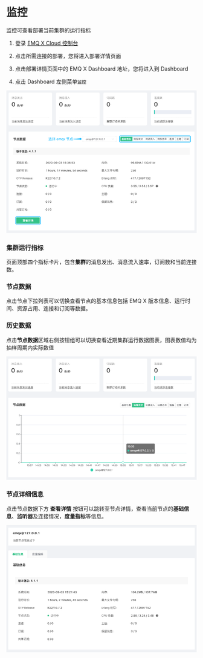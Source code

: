 # 监控

监控可查看部署当前集群的运行指标

1. 登录 [EMQ X Cloud 控制台](https://cloud.emqx.io/console/)

2. 点击所需连接的部署，您将进入部署详情页面

3. 点击部署详情页面中的 EMQ X Dashboard 地址，您将进入到 Dashboard

4. 点击 Dashboard 左侧菜单`监控`

  ![monitor-overview](../../_assets/deployments/dashboard/monitor/monitor-overview.png)
  
   

### 集群运行指标

   页面顶部四个指标卡片，包含**集群**的消息发出、消息流入速率，订阅数和当前连接数。



### 节点数据

点击节点下拉列表可以切换查看节点的基本信息包括 EMQ X 版本信息、运行时间、资源占用、连接和订阅等数据。   



### 历史数据

点击**节点数据**区域右侧按钮组可以切换查看近期集群运行数据图表，图表数值均为抽样周期内实际数值

![monitor-history](../../_assets/deployments/dashboard/monitor/monitor-history.png)

 

### 节点详细信息

点击节点数据下方 **查看详情** 按钮可以跳转至节点详情，查看当前节点的**基础信息**、**监听器**及连接情况，**度量指标**等信息。  

![monitor-details](../../_assets/deployments/dashboard/monitor/monitor-details.png)
